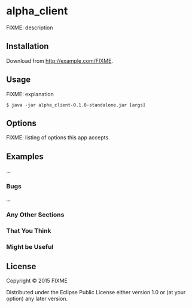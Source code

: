 # alpha_client

FIXME: description

## Installation

Download from http://example.com/FIXME.

## Usage

FIXME: explanation

    $ java -jar alpha_client-0.1.0-standalone.jar [args]

## Options

FIXME: listing of options this app accepts.

## Examples

...

### Bugs

...

### Any Other Sections
### That You Think
### Might be Useful

## License

Copyright © 2015 FIXME

Distributed under the Eclipse Public License either version 1.0 or (at
your option) any later version.
